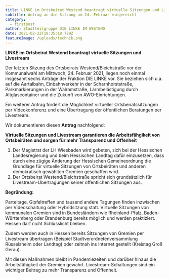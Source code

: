 ```yaml
---
title: LINKE im Ortsbeirat Westend beantragt virtuelle Sitzungen und Livestream
subtitle: Antrag an die Sitzung am 24. Februar eingereicht
category:
  - firstpost
author: Stadtteilgruppe DIE LINKE IM WESTEND
date: 2021-02-22T18:35:18.729Z
featureImage: /uploads/technik.png
---
```

**LINKE im Ortsbeirat Westend beantragt virtuelle Sitzungen und Livestream**

Der letzten Sitzung des Ortsbeirats Westend/Bleichstraße vor der Kommunalwahl am Mittwoch, 24. Februar 2021, liegen noch einmal insgesamt sechs Anträge der Fraktion DIE LINKE vor. Sie beziehen sich u.a. auf die Aartalbahn, Einbahnverkehr in der Scharnhorststraße, Parkmarkierungen in der Walramstraße, Lärmbelästigung durch Altglascontainer und die Zukunft von AWO-Einrichtungen.

Ein weiterer Antrag fordert die Möglichkeit virtueller Ortsbeiratssitzungen per Videokonferenz und eine Übertragung der öffentlichen Beratungen per Livestream.

Wir dokumentieren diesen **Antrag** nachfolgend:

**Virtuelle Sitzungen und Livestream garantieren die Arbeitsfähgikeit von Ortsbeiräten und sorgen für mehr Transparenz und Offenheit**

1. Der Magistrat der LH Wiesbaden wird gebeten, sich bei der Hessischen Landesregierung und beim Hessischen Landtag dafür einzusetzen, dass durch eine zügige Änderung der Hessischen Gemeineordnung die Grundlage für virtuelle Sitzungen von Ortsbeiräten und anderen demokratisch gewählten Gremien geschaffen wird.
2. Der Ortsbeirat Westend/Bleichstraße spricht sich grundsätzlich für Livestream-Übertragungen seiner öffentlichen Sitzungen aus.

**Begründung:**

Parteitage, Gipfeltreffen und tausend andere Tagungen finden inzwischen per Videoschaltung oder Hybridsitzung statt. Virtuelle Sitzungen von kommunalen Gremien sind in Bundesländern wie Rheinland-Pfalz, Baden-Württemberg oder Brandenburg bereits möglich und werden praktiziert. Hessen darf nicht Schlusslicht bleiben.

Zudem werden auch in Hessen bereits Sitzungen von Gremien per Livestream übertragen (Beispiel Stadtverordnetenversammlung Rüsselsheim oder Landtag) oder zeitnah ins Internet gestellt (Kreistag Groß Gerau).

Mit diesen Maßnahmen bleibt in Pandemiezeiten und darüber hinaus die Arbeitsfähigkeit der Gremien gewahrt. Livestream-Schaltungen sind ein wichtiger Beitrag zu mehr Transparenz und Offenheit.